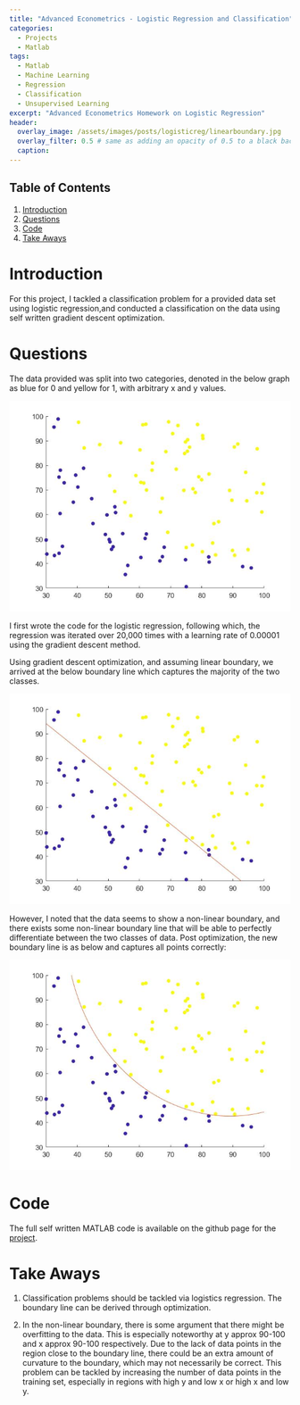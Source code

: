 ```yaml
---
title: "Advanced Econometrics - Logistic Regression and Classification"
categories:
  - Projects
  - Matlab
tags:
  - Matlab
  - Machine Learning
  - Regression
  - Classification
  - Unsupervised Learning
excerpt: "Advanced Econometrics Homework on Logistic Regression" 
header:
  overlay_image: /assets/images/posts/logisticreg/linearboundary.jpg
  overlay_filter: 0.5 # same as adding an opacity of 0.5 to a black background
  caption: 
---
```


## Table of Contents
1. [Introduction](#introduction)
2. [Questions](#questions)
3. [Code](#code)
4. [Take Aways](#takeaways)

# Introduction

For this project, I tackled a classification problem for a provided data set using logistic regression,and conducted a classification on the data using self written gradient descent optimization.

# Questions

The data provided was split into two categories, denoted in the below graph as blue for 0 and yellow for 1, with arbitrary x and y values.

![dataset.jpg](/assets/images/posts/logisticreg/dataset.jpg)

I first wrote the code for the logistic regression, following which, the regression was iterated over 20,000 times with a learning rate of 0.00001 using the gradient descent method.

Using gradient descent optimization, and assuming linear boundary, we arrived at the below boundary line which captures the majority of the two classes.

![linearboundary.jpg](/assets/images/posts/logisticreg/linearboundary.jpg)

However, I noted that the data seems to show a non-linear boundary, and there exists some non-linear boundary line that will be able to perfectly differentiate between the two classes of data. Post optimization, the new boundary line is as below and captures all points correctly:

![nonlinearboundary.jpg](/assets/images/posts/logisticreg/nonlinearboundary.jpg)

# Code

The full self written MATLAB code is available on the github page for the [project](https://github.com/Jwangjy/logisticreg).

# Take Aways

1. Classification problems should be tackled via logistics regression. The boundary line can be derived through optimization.

2. In the non-linear boundary, there is some argument that there might be overfitting to the data. This is especially noteworthy at y approx 90-100 and x approx 90-100 respectively. Due to the lack of data points in the region close to the boundary line, there could be an extra amount of curvature to the boundary, which may not necessarily be correct. This problem can be tackled by increasing the number of data points in the training set, especially in regions with high y and low x or high x and low y. 